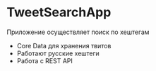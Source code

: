 TweetSearchApp
==============
Приложение осуществляет поиск по хештегам
- Core Data для хранения твитов
- Работают русские хештеги
- Работа с REST API
